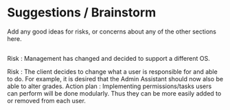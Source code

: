 Suggestions / Brainstorm
========================
Add any good ideas for risks, or concerns about any of the other sections here.
##


Risk : Management has changed and decided to support a different OS.

Risk : The client decides to change what a user is responsible for and able to do. For example, it is desired that the Admin Assistant should now also be able to alter grades.
Action plan : Implementing permissions/tasks users can perform will be done modularly. Thus they can be more easily added to or removed from each user.